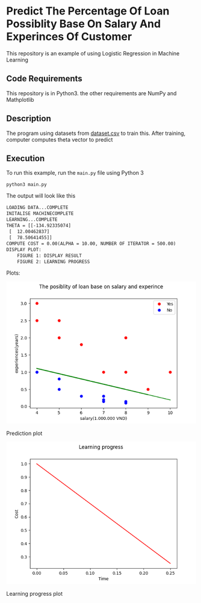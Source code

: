 # Predict The Percentage Of Loan Possiblity Base On Salary And Experinces Of Customer
This repository is an example of using Logistic Regression in Machine Learning
## Code Requirements
This repository is in Python3. the other requirements are NumPy and Mathplotlib
## Description
The program using datasets from [dataset.csv](https://github.com/nttuan8/DL_Tutorial/blob/master/L2/dataset.csv) to train this. After training, computer computes theta vector to predict
## Execution
To run this example, run the `main.py` file using Python 3
```
python3 main.py
```
The output will look like this
```
LOADING DATA...COMPLETE
INITALISE MACHINECOMPLETE
LEARNING...COMPLETE
THETA = [[-134.92335074]
 [  12.00462837]
 [  78.50641455]]
COMPUTE COST = 0.00(ALPHA = 10.00, NUMBER OF ITERATOR = 500.00)
DISPLAY PLOT:
	FIGURE 1: DISPLAY RESULT
	FIGURE 2: LEARNING PROGRESS
```
Plots:

![predict](predict.png)

Prediction plot

![progress](logistic_regression.png)

Learning progress plot